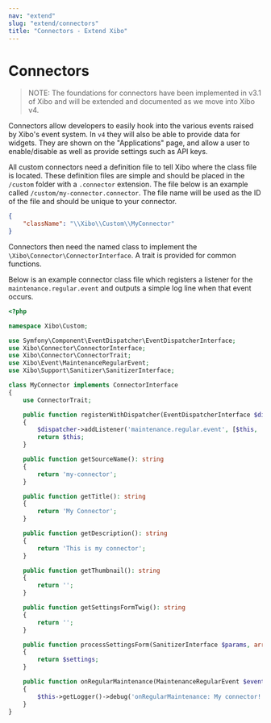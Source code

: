 ```yaml
---
nav: "extend"
slug: "extend/connectors"
title: "Connectors - Extend Xibo"
---
```


# Connectors

>  NOTE: The foundations for connectors have been implemented in v3.1 of Xibo and will be extended and documented as we move into Xibo v4.

Connectors allow developers to easily hook into the various events raised by Xibo's event system. In `v4` they will also be able to provide data for widgets. They are shown on the "Applications" page, and allow a user to enable/disable as well as provide settings such as API keys.

All custom connectors need a definition file to tell Xibo where the class file is located. These definition files are simple and should be placed in the `/custom` folder with a `.connector` extension. The file below is an example called `/custom/my-connector.connector`. The file name will be used as the ID of the file and should be unique to your connector.

```json
{
    "className": "\\Xibo\\Custom\\MyConnector"
}
```

Connectors then need the named class to implement the `\Xibo\Connector\ConnectorInterface`. A trait is provided for common functions.

Below is an example connector class file which registers a listener for the `maintenance.regular.event` and outputs a simple log line when that event occurs.

```php
<?php

namespace Xibo\Custom;

use Symfony\Component\EventDispatcher\EventDispatcherInterface;
use Xibo\Connector\ConnectorInterface;
use Xibo\Connector\ConnectorTrait;
use Xibo\Event\MaintenanceRegularEvent;
use Xibo\Support\Sanitizer\SanitizerInterface;

class MyConnector implements ConnectorInterface
{
    use ConnectorTrait;

    public function registerWithDispatcher(EventDispatcherInterface $dispatcher): ConnectorInterface
    {
        $dispatcher->addListener('maintenance.regular.event', [$this, 'onRegularMaintenance']);
        return $this;
    }

    public function getSourceName(): string
    {
        return 'my-connector';
    }

    public function getTitle(): string
    {
        return 'My Connector';
    }

    public function getDescription(): string
    {
        return 'This is my connector';
    }

    public function getThumbnail(): string
    {
        return '';
    }

    public function getSettingsFormTwig(): string
    {
        return '';
    }

    public function processSettingsForm(SanitizerInterface $params, array $settings): array
    {
        return $settings;
    }

    public function onRegularMaintenance(MaintenanceRegularEvent $event)
    {
        $this->getLogger()->debug('onRegularMaintenance: My connector!');
    }
}
```

